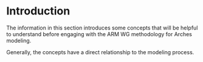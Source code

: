 # Introduction

The information in this section introduces some concepts that will be helpful to understand before engaging with the ARM WG methodology for Arches modeling.

Generally, the concepts have a direct relationship to the modeling process.

